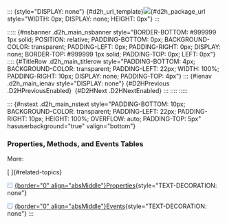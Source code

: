 ::: {style="DISPLAY: none"}
[](ms-xhelp:///?Id=d2h_url_template){#d2h_url_template}![](!package_url!){#d2h_package_url style="WIDTH: 0px; DISPLAY: none; HEIGHT: 0px"}
:::

::::: {#nsbanner .d2h_main_nsbanner style="BORDER-BOTTOM: #999999 1px solid; POSITION: relative; PADDING-BOTTOM: 0px; BACKGROUND-COLOR: transparent; PADDING-LEFT: 0px; PADDING-RIGHT: 0px; DISPLAY: none; BORDER-TOP: #999999 1px solid; PADDING-TOP: 0px; LEFT: 0px"}
:::: {#TitleRow .d2h_main_titlerow style="PADDING-BOTTOM: 4px; BACKGROUND-COLOR: transparent; PADDING-LEFT: 22px; WIDTH: 100%; PADDING-RIGHT: 10px; DISPLAY: none; PADDING-TOP: 4px"}
::: {#ienav .d2h_main_ienav style="DISPLAY: none"}
[](ms-xhelp:///?Id=ae81cee8-4cf5-4ef4-9d0e-afb0abb762f3){#D2HPrevious .D2HPreviousEnabled}  [](ms-xhelp:///?Id=3f6d2a4c-3448-41ff-87e7-0a0b5aa2a4d9){#D2HNext .D2HNextEnabled}
:::
::::
:::::

::: {#nstext .d2h_main_nstext style="PADDING-BOTTOM: 10px; BACKGROUND-COLOR: transparent; PADDING-LEFT: 22px; PADDING-RIGHT: 10px; HEIGHT: 100%; OVERFLOW: auto; PADDING-TOP: 5px" hasuserbackground="true" valign="bottom"}
### Properties, Methods, and Events Tables

More:

[ ]{#related-topics}

[![](../button.gif){border="0" align="absMiddle"}Properties](ms-xhelp:///?Id=403deb52-8886-447f-a16b-30f052ab5e8f){style="TEXT-DECORATION: none"}

[![](../button.gif){border="0" align="absMiddle"}Events](ms-xhelp:///?Id=0ee68c3c-db30-48e3-9f94-3bc2b6664ebc){style="TEXT-DECORATION: none"}
:::
